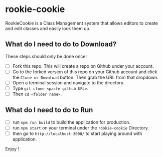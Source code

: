 # rookie-cookie
RookieCookie is a Class Management system that allows editors to create and edit classes and easily look them up.

## What do I need to do to Download?
These steps should only be done once!
- [ ] Fork this repo. This will create a repo on Github under your account.  
- [ ] Go to the forked version of this repo on your Github account and click the `Clone or Download` button.  Then grab the URL from that dropdown.
- [ ] Open a terminal session and navigate to the directory.
- [ ] Type `git clone <paste github URL>`.
- [ ] Then `cd <folder name>`.

## What do I need to do to Run
- [ ] run `npm run build` to build the application for production.
- [ ] run `npm start` on your terminal under the `rookie-cookie` Directory.
- [ ] then go to `http://localhost:3000/` to start playing around with application.

Enjoy !
